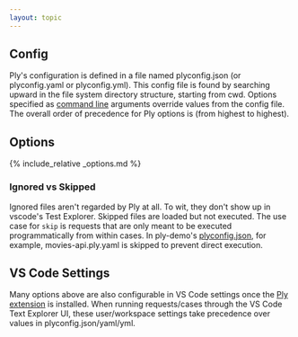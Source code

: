 ```yaml
---
layout: topic
---
```

## Config
Ply's configuration is defined in a file named plyconfig.json (or plyconfig.yaml or plyconfig.yml).
This config file is found by searching upward in the file system directory structure, starting from cwd.
Options specified as [command line](cli) arguments override values from the config file. The overall
order of precedence for Ply options is (from highest to highest).

## Options
{% include_relative _options.md %}

### Ignored vs Skipped
Ignored files aren't regarded by Ply at all. To wit, they don't show up in vscode's Test Explorer.
Skipped files are loaded but not executed. The use case for `skip` is requests that are only meant to be executed programmatically from within cases.
In ply-demo's [plyconfig.json](https://github.com/ply-ct/ply-demo/blob/master/plyconfig.json), for example, movies-api.ply.yaml is skipped to prevent direct execution.

## VS Code Settings
Many options above are also configurable in VS Code settings once the [Ply extension]() is installed. When running requests/cases through
the VS Code Text Explorer UI, these user/workspace settings take precedence over values in plyconfig.json/yaml/yml.